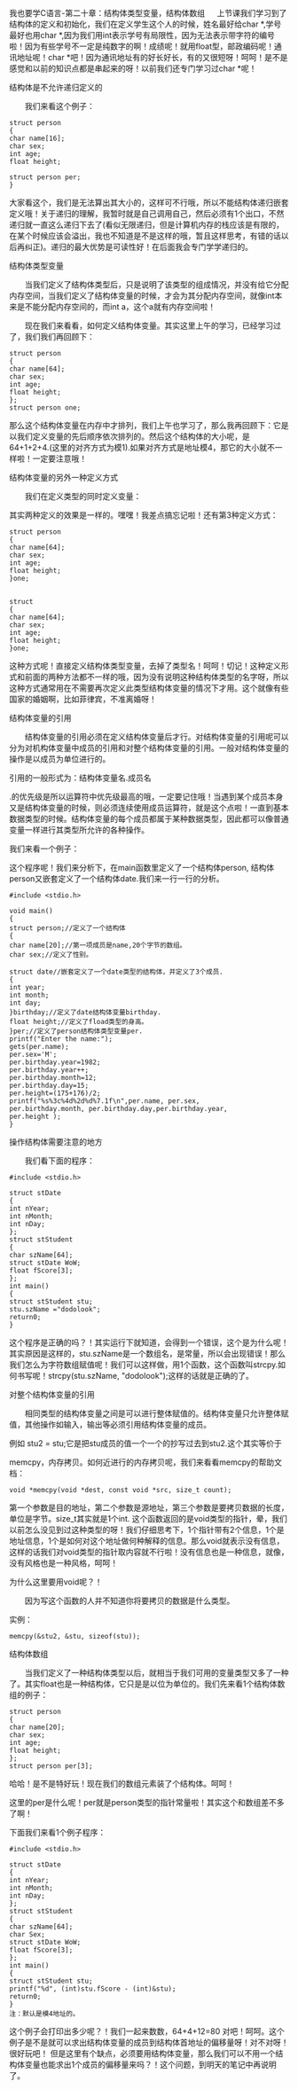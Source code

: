 我也要学C语言-第二十章：结构体类型变量，结构体数组  　
上节课我们学习到了结构体的定义和初始化，我们在定义学生这个人的时候，姓名最好给char *,学号最好也用char *,因为我们用int表示学号有局限性，因为无法表示带字符的编号啦！因为有些学号不一定是纯数字的啊！成绩呢！就用float型，邮政编码呢！通讯地址呢！char *吧！因为通讯地址有的好长好长，有的又很短呀！呵呵！是不是感觉和以前的知识点都是串起来的呀！以前我们还专门学习过char *呢！

结构体是不允许递归定义的

　　我们来看这个例子：

```
struct person
{
char name[16];
char sex;
int age;
float height;

struct person per;
}
```

大家看这个，我们是无法算出其大小的，这样可不行哦，所以不能结构体递归嵌套定义哦！关于递归的理解，我暂时就是自己调用自己，然后必须有1个出口，不然递归就一直这么递归下去了(看似无限递归，但是计算机内存的栈应该是有限的，在某个时候应该会溢出，我也不知道是不是这样的哦，暂且这样思考，有错的话以后再纠正)。递归的最大优势是可读性好！在后面我会专门学学递归的。

结构体类型变量　　

　　当我们定义了结构体类型后，只是说明了该类型的组成情况，并没有给它分配内存空间，当我们定义了结构体变量的时候，才会为其分配内存空间，就像int本来是不能分配内存空间的，而int a，这个a就有内存空间啦！

　　现在我们来看看，如何定义结构体变量。其实这里上午的学习，已经学习过了，我们我们再回顾下：

```
struct person
{
char name[64];
char sex;
int age;
float height;
};
struct person one;
```
那么这个结构体变量在内存中才排列，我们上午也学习了，那么我再回顾下：它是以我们定义变量的先后顺序依次排列的。然后这个结构体的大小呢，是64+1+2+4.(这里的对齐方式为模1).如果对齐方式是地址模4，那它的大小就不一样啦！一定要注意哦！

结构体变量的另外一种定义方式

　　我们在定义类型的同时定义变量：

 其实两种定义的效果是一样的。嘿嘿！我差点搞忘记啦！还有第3种定义方式：

```
struct person
{
char name[64];
char sex;
int age;
float height;
}one;
```

```

struct
{
char name[64];
char sex;
int age;
float height;
}one;
```
这种方式呢！直接定义结构体类型变量，去掉了类型名！呵呵！切记！这种定义形式和前面的两种方法都不一样的哦，因为没有说明这种结构体类型的名字呀，所以这种方式通常用在不需要再次定义此类型结构体变量的情况下才用。这个就像有些国家的婚姻啊，比如菲律宾，不准离婚呀！

结构体变量的引用

　　结构体变量的引用必须在定义结构体变量后才行。对结构体变量的引用呢可以分为对机构体变量中成员的引用和对整个结构体变量的引用。一般对结构体变量的操作是以成员为单位进行的。

引用的一般形式为：结构体变量名.成员名

.的优先级是所以运算符中优先级最高的哦，一定要记住哦！当遇到某个成员本身又是结构体变量的时候，则必须连续使用成员运算符，就是这个点啦！一直到基本数据类型的时候。结构体变量的每个成员都属于某种数据类型，因此都可以像普通变量一样进行其类型所允许的各种操作。

我们来看一个例子：


这个程序呢！我们来分析下，在main函数里定义了一个结构体person,
结构体person又嵌套定义了一个结构体date.我们来一行一行的分析。

```
#include <stdio.h>

void main()
{
struct person;//定义了一个结构体
{
char name[20];//第一项成员是name,20个字节的数组。
char sex;//定义了性别。

struct date//嵌套定义了一个date类型的结构体，并定义了3个成员.
{
int year;
int month;
int day;
}birthday;//定义了date结构体变量birthday.
float height;//定义了fload类型的身高。
}per;//定义了person结构体类型变量per.
printf("Enter the name:");
gets(per.name);
per.sex='M';
per.birthday.year=1982;
per.birthday.year++;
per.birthday.month=12;
per.birthday.day=15;
per.height=(175+176)/2;
printf("%s%3c%4d%2d%d%7.1f\n",per.name, per.sex,
per.birthday.month, per.birthday.day,per.birthday.year,
per.height );
}
```
操作结构体需要注意的地方

　　我们看下面的程序：

```
#include <stdio.h>

struct stDate
{
int nYear;
int nMonth;
int nDay;
};
struct stStudent
{
char szName[64];
struct stDate WoW;
float fScore[3];
};
int main()
{
struct stStudent stu;
stu.szName ="dodolook";
return0;
}
```
这个程序是正确的吗？！其实运行下就知道，会得到一个错误，这个是为什么呢！其实原因是这样的，stu.szName是一个数组名，是常量，所以会出现错误！那么我们怎么为字符数组赋值呢！我们可以这样做，用1个函数，这个函数叫strcpy.如何书写呢！strcpy(stu.szName, "dodolook");这样的话就是正确的了。

对整个结构体变量的引用

　　相同类型的结构体变量之间是可以进行整体赋值的。结构体变量只允许整体赋值，其他操作如输入，输出等必须引用结构体变量的成员。

例如 stu2 = stu;它是把stu成员的值一个一个的抄写过去到stu2.这个其实等价于

memcpy，内存拷贝。如何近进行的内存拷贝呢，我们来看看memcpy的帮助文档：
```
void *memcpy(void *dest, const void *src, size_t count);
```

第一个参数是目的地址，第二个参数是源地址，第三个参数是要拷贝数据的长度，单位是字节。size_t其实就是1个int. 这个函数返回的是void类型的指针，晕，我们以前怎么没见到过这种类型的呀！我们仔细思考下，1个指针带有2个信息，1个是地址信息，1个是如何对这个地址做何种解释的信息。那么void就表示没有信息，这样的话我们对void类型的指针取内容就不行啦！没有信息也是一种信息，就像，没有风格也是一种风格，呵呵！

为什么这里要用void呢？！

　　因为写这个函数的人并不知道你将要拷贝的数据是什么类型。

实例：
```
memcpy(&stu2, &stu, sizeof(stu));
```
结构体数组

　　当我们定义了一种结构体类型以后，就相当于我们可用的变量类型又多了一种了。其实float也是一种结构体，它只是是以位为单位的。我们先来看1个结构体数组的例子：

```
struct person
{
char name[20];
char sex;
int age;
float height;
};
struct person per[3];
```
 哈哈！是不是特好玩！现在我们的数组元素装了个结构体。呵呵！

这里的per是什么呢！per就是person类型的指针常量啦！其实这个和数组差不多了啊！

下面我们来看1个例子程序：

```
#include <stdio.h>

struct stDate
{
int nYear;
int nMonth;
int nDay;
};
struct stStudent
{
char szName[64];
char Sex;
struct stDate WoW;
float fScore[3];
};
int main()
{
struct stStudent stu;
printf("%d", (int)stu.fScore - (int)&stu);
return0;
}
注：默认是模4地址的。
```
这个例子会打印出多少呢？！我们一起来数数，64+4+12=80 对吧！呵呵。这个例子是不是就可以求出结构体变量的成员到结构体首地址的偏移量呀！对不对呀！很好玩吧！
但是这里有个缺点，必须要用结构体变量，那么我们可以不用一个结构体变量也能求出1个成员的偏移量来吗？！这个问题，到明天的笔记中再说明了。
